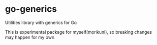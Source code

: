 # go-generics

Utilities library with generics for Go

This is experimental package for myself(morikuni), so breaking changes may happen for my own.
